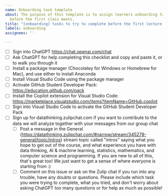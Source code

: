 ```yaml
---
name: Onboarding task template
about: The purpose of this template is to assign learners onboarding tasks to complete
  before the first class meets.
title: "[onboarding] tasks to try to complete before the first lecture on Monday, February 20, 2023"
labels: onboarding
assignees: ''

---
```


- [ ] Sign into ChatGPT https://chat.openai.com/chat
- [ ] Ask ChatGPT for help completing this checklist and copy and paste it, or to walk you through it
- [ ] Install a package manager (Chocolatey for Windows or Homebrew for Mac), and use either to install Anaconda
- [ ] Install Visual Studio Code using the package manager
- [ ] Activate GitHub Student Developer Pack: https://education.github.com/pack
- [ ] Install the Copilot extension for Visual Studio Code: https://marketplace.visualstudio.com/items?itemName=GitHub.copilot 
- [ ] Sign into Visual Studio Code to activate the GitHub Student Developer Pack
- [ ] Sign up for datathinking.zulipchat.com if you want to contribute to the data we will analyze together with your messages from our group chat
  - [ ] Post a message in the General (https://datathinking.zulipchat.com/#narrow/stream/345278-general/topic/intros) stream topic called "intros" saying what you hope to get out of the course, and what experience you have with data thinking, AI & machine learning, statistics, mathematics, and computer science and programming. If you are new to all of this, that's great too! We just want to get a sense of where everyone is starting from :)
  - [ ] Comment on this issue or ask on the Zulip chat if you run into any trouble, have any doubts or questions. Please include which task you were trying to complete, what you tried, and don't worry about asking ChatGPT too many questions or for help as much as possible!
